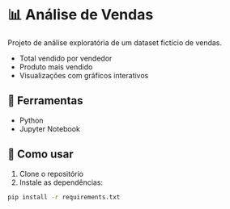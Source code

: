 # 📊 Análise de Vendas 
Projeto de análise exploratória de um dataset fictício de vendas.
- Total vendido por vendedor
- Produto mais vendido
- Visualizações com gráficos interativos

## 🔧 Ferramentas
- Python
- Jupyter Notebook

## 📁 Como usar
1. Clone o repositório
2. Instale as dependências:
```bash
pip install -r requirements.txt
